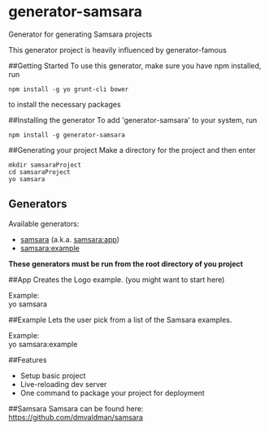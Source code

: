 # generator-samsara
Generator for generating Samsara projects

This generator project is heavily influenced by generator-famous

##Getting Started
To use this generator, make sure you have npm installed, run
```
npm install -g yo grunt-cli bower
```
to install the necessary packages

##Installing the generator
To add 'generator-samsara' to your system, run
```
npm install -g generator-samsara
```

##Generating your project
Make a directory for the project and then enter
```
mkdir samsaraProject
cd samsaraProject
yo samsara
```


## Generators
Available generators:

* [samsara](#app) (a.k.a. [samsara:app](#app))
* [samsara:example](#example)

**These generators must be run from the root directory of you project**

##App
Creates the Logo example. (you might want to start here)

Example:    
    yo samsara

##Example
Lets the user pick from a list of the Samsara examples.

Example:    
    yo samsara:example

##Features
* Setup basic project
* Live-reloading dev server
* One command to package your project for deployment

##Samsara
Samsara can be found here: https://github.com/dmvaldman/samsara
